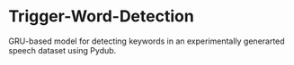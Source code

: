 # Trigger-Word-Detection

GRU-based model for detecting keywords in an experimentally generarted speech dataset using Pydub.
